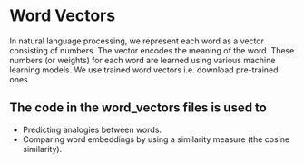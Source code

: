 # Word Vectors


In natural language processing, we represent each word as a vector consisting of numbers.
The vector encodes the meaning of the word. These numbers (or weights) for each word are learned using various machine
learning models.
We use trained word vectors i.e. download pre-trained ones

## The code in the word_vectors files is used to
- Predicting  analogies between words.
- Comparing word embeddings by using a similarity measure (the cosine similarity).
